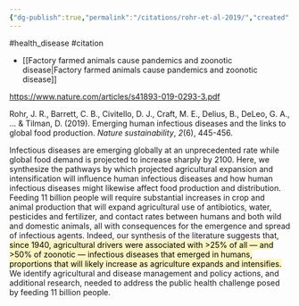 ```yaml
---
{"dg-publish":true,"permalink":"/citations/rohr-et-al-2019/","created":"2024-08-14T10:14:13.421+01:00","updated":"2025-09-28T23:48:22.112+01:00"}
---
```


#health_disease #citation 

- [[Factory farmed animals cause pandemics and zoonotic disease\|Factory farmed animals cause pandemics and zoonotic disease]]

https://www.nature.com/articles/s41893-019-0293-3.pdf

Rohr, J. R., Barrett, C. B., Civitello, D. J., Craft, M. E., Delius, B., DeLeo, G. A., ... & Tilman, D. (2019). Emerging human infectious diseases and the links to global food production. _Nature sustainability_, _2_(6), 445-456.

Infectious diseases are emerging globally at an unprecedented rate while global food demand is projected to increase sharply by 2100. Here, we synthesize the pathways by which projected agricultural expansion and intensification will influence human infectious diseases and how human infectious diseases might likewise affect food production and distribution. Feeding 11 billion people will require substantial increases in crop and animal production that will expand agricultural use of antibiotics, water, pesticides and fertilizer, and contact rates between humans and both wild and domestic animals, all with consequences for the emergence and spread of infectious agents. Indeed, our synthesis of the literature suggests that, <mark style="background: #FFF3A3A6;">since 1940, agricultural drivers were associated with >25% of all — and >50% of zoonotic — infectious diseases that emerged in humans, proportions that will likely increase as agriculture expands and intensifies.</mark> We identify agricultural and disease management and policy actions, and additional research, needed to address the public health challenge posed by feeding 11 billion people.